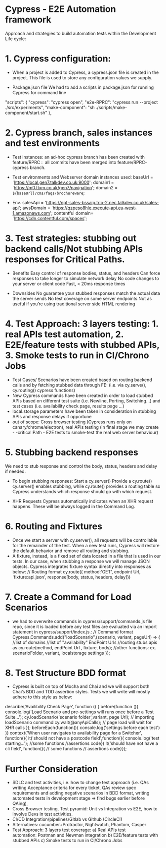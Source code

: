 # Cypress - E2E Automation framework
Approach and strategies to build automation tests within the Development Life cycle:

# 1. Cypress configuration:

- When a project is added to Cypress, a cypress.json file is created in the project. This file is used to store any configuration values we supply.

- Package.json file
We had to add a scripts in package.json for running Cypress for command line

"scripts": {
"cypress": "cypress open",
"e2e-RPRC": "cypress run --project ./src/experiments",
"make-component": "sh ./scripts/make-component/start.sh"
},

# 2. Cypress branch, sales instances and test environments

- Test instances: an ad-hoc cypress branch has been created with feature/RPRC :  all commits have been merged into feature/RPRC-cypress branch.

- Test environments and Webserver domain instances used:
baseUrl = 'https://local.gen7.talkdev.co.uk:9000';
domain1 = 'https://m0.ttxm.co.uk/gen7/navigation';
domain2 = `${baseUrl}/cms/faqs/brochureware`;

- Env. salesApi = 'https://npt-sales-bssaip.trio-2.nec.talkdev.co.uk/sales-api';
awsDomain = 'https://qzpeso8hle.execute-api.eu-west-1.amazonaws.com';
contentful domain= 'https://cdn.contentful.com/spaces';


# 3. Test strategies: stubbing out backend calls/Not stubbing APIs responses for Critical Paths.

- Benefits
Easy control of response bodies, status, and headers
Can force responses to take longer to simulate network delay
No code changes to your server or client code
Fast, < 20ms response times

- Downsides
No guarantee your stubbed responses match the actual data the server sends
No test coverage on some server endpoints
Not as useful if you’re using traditional server side HTML rendering



# 4. Test Approach: 3 layers testing: 1. real APIs test automation, 2. E2E/feature tests with stubbed APIs, 3. Smoke tests to run in CI/Chrono Jobs

- Test Cases/ Scenarios have been created based on routing backend calls and by fetching stubbed data through FE: (i.e. via cy.serve(), cy.routing() cypress functions)
- New Cypress commands have been created in order to load stubbed APIs based on different test suite (i.e. Newline, Porting, Switching...) and test cases (i.e. availability check page, results page ...)
- local.storage parameters have been taken in consideration in stubbing APIs and response delays if opportune
- out of scope: Cross browser testing (Cypress runs only on canary/chrome/electron), real APIs testing (in final stage we may create - -critical Path - E2E tests to smoke-test the real web server behaviour)

# 5. Stubbing backend responses
We need to stub response and control the body, status, headers and delay if needed.

- To begin stubbing responses:
Start a cy.server()
Provide a cy.route()
cy.server() enables stubbing, while cy.route() provides a routing table so Cypress understands which response should go with which request.

- XHR Requests
Cypress automatically indicates when an XHR request happens. These will be always logged in the Command Log.

# 6. Routing and Fixtures

- Once we start a server with cy.server(), all requests will be controllable for the remainder of the test. When a new test runs, Cypress will restore the default behavior and remove all routing and stubbing. 
- A fixture, instead, is a fixed set of data located in a file that is used in our tests. In our case, when stubbing a response we will manage JSON objects. Cypress integrates fixture syntax directly into responses as below:
// Routing format cy.route({ method:'GET', endpoint Url, 'fixture:api.json', response[body, status, headers, delay]})

# 7. Create a Command for Load Scenarios
- we had to overwrite commands in cypress/support/commands.js file repo, since it is loaded before any test files are evaluated via an import statement in cypress/support/index.js.:
// Command format Cypress.Commands.add("loadScenario",(scenario, variant, pageUrl) => { 
//list of domains 
//list of "availability" EndPoint Urls
 //routing stubs apis as cy.route(method, endPoint Url , fixture, body); 
//other functions: ex. scenarioFolder, variant, localstorage settings 
});

# 8. Test Structure BDD format

- Cypress is built on top of Mocha and Chai and we will support both Chai’s BDD and TDD assertion styles. Tests we will write will mostly adhere to this style as below:

describe('Availibility Check Page', function () {
before(function (){
console.log('Load Scenario and pre-settings will runs once before a Test Suite...');
cy.loadScenario('scenario folder',variant, page Url);
// importing loadScenario command cy.wait(@anyApiCalls);
// page load will wait for XHR calls });
beforeEach(function(){
console.log('settings before each test') })
context('When user navigates to availability page for a Switcher', function(){
it('should not have a postcode field',function(){
console.log('test starting...');
//some functions //assertions code})
it('should have not have a cli field', function(){
// some functions
// assertions code}});

# Further Consideration

- SDLC and test activities, i.e. how to change test approach (i.e. QAs writing Acceptance criteria for every ticket, QAs review spec requirements and adding negative scenarios in BDD format, writing automated tests in development stage => find bugs earlier before QAing),
- Cross Browser testing, Test pyramid: Unit vs Integration vs E2E, how to involve Devs in test activities.
- CI/CD Integration/pipelines/Gitlab vs Github (CircleCI)
- Alternatives: cucumber+Protractor, Nightwatch, Phantom, Casper
- Test Approach: 3 layers test coverage: 
a) Real APIs test automation: Postman and Newman integration
b) E2E/feature tests with stubbed APIs
c) Smoke tests to run in CI/Chrono Jobs








